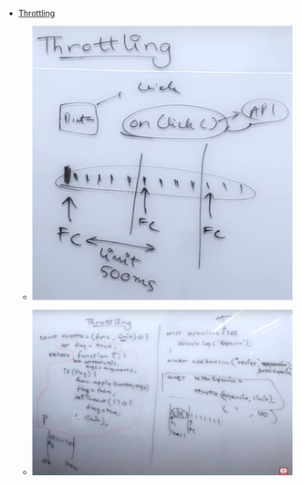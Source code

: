 - [Throttling](https://youtu.be/81NGEXAaa3Y?si=qnfg453ZQ-oNuXk_)

    - ![Alt text](image.png)

    - ![Alt text](image-1.png)
